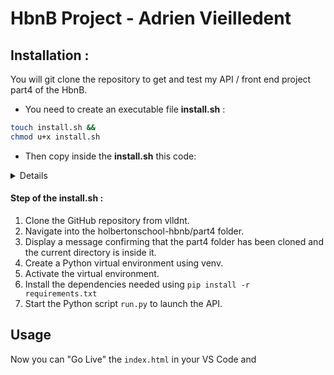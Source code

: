 # HbnB Project - Adrien Vieilledent

## Installation :
You will git clone the repository to get and test my API / front end project  part4 of the HbnB.

- You need to create an executable file **install.sh** :
```bash
touch install.sh &&
chmod u+x install.sh
```

- Then copy inside the **install.sh** this code:

<details>

```bash
#!/bin/bash

# Function to clone the 'part4' folder from the GitHub repository
clone_part4() {
echo "Cloning the 'part4' repository..."
git clone https://github.com/vlldnt/holbertonschool-hbnb.git

# Navigate into the 'part4' folder
cd holbertonschool-hbnb/part4
echo "The 'part4' folder has been cloned and you are now in that folder."

}

# Function to create a virtual environment and install dependencies
setup_venv_and_install_requirements() {
echo "Creating the virtual environment..."

# Create a virtual environment (venv)
python3 -m venv venv

# Activate the virtual environment
source venv/bin/activate
echo "Installing dependencies from 'requirements.txt'..."

# Check if the requirements.txt file exists
if [[ -f "requirements.txt" ]]; then
pip install -r requirements.txt
echo "Dependencies installed successfully."
else
echo "'requirements.txt' file not found."
exit 1
fi
}

# Function to run the API
run_api() {
echo "Starting the API..."

# Run the Python file to start the API
python3 run.py
}

# Run the functions
clone_part4
setup_venv_and_install_requirements
run_api
```
</details>

#### Step of the install.sh :

1. Clone the GitHub repository from vlldnt.
2. Navigate into the holbertonschool-hbnb/part4 folder.
3. Display a message confirming that the part4 folder has been cloned and the current directory is inside it.
4. Create a Python virtual environment using venv.
5. Activate the virtual environment.
6. Install the dependencies needed using `pip install -r requirements.txt`
7. Start the Python script `run.py` to launch the API.


## Usage 

Now you can "Go Live" the `index.html` in your VS Code and 